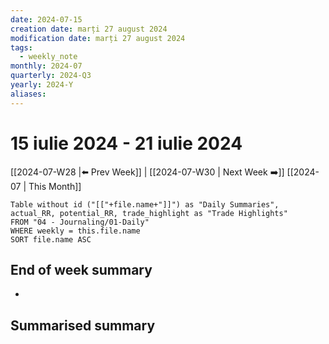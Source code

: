 ```yaml
---
date: 2024-07-15
creation date: marți 27 august 2024
modification date: marți 27 august 2024
tags:
  - weekly_note
monthly: 2024-07
quarterly: 2024-Q3
yearly: 2024-Y
aliases:
---
```

# 15 iulie 2024 - 21 iulie 2024

[[2024-07-W28 |⬅️ Prev Week]] | [[2024-07-W30 | Next Week ➡️]] 
[[2024-07 | This Month]]


```dataview
Table without id ("[["+file.name+"]]") as "Daily Summaries", actual_RR, potential_RR, trade_highlight as "Trade Highlights"
FROM "04 - Journaling/01-Daily"
WHERE weekly = this.file.name
SORT file.name ASC
```




## End of week summary
- 

**Summarised summary**
- 

